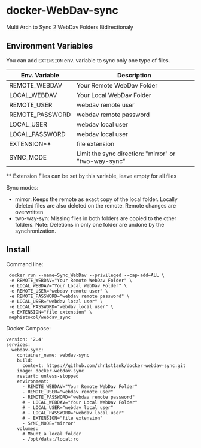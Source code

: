 # docker-WebDav-sync
Multi Arch to Sync 2 WebDav Folders Bidirectionaly

## Environment Variables
You can add ```EXTENSION``` env. variable to sync only one type of files. 

| Env. Variable | Description |
| --- | --- |
| REMOTE_WEBDAV| Your Remote WebDav Folder |
| LOCAL_WEBDAV| Your Local WebDav Folder |
| REMOTE_USER| webdav remote user |
| REMOTE_PASSWORD| webdav remote password |
| LOCAL_USER| webdav local user |
| LOCAL_PASSWORD| webdav local user |
| EXTENSION**| file extension |
| SYNC_MODE | Limit the sync direction: "mirror" or "two-way-sync"|

** Extension Files can be set by this variable, leave empty for all files

Sync modes:
- mirror: Keeps the remote as exact copy of the local folder. Locally deleted files are also deleted on the remote. Remote changes are overwritten
- two-way-syn: Missing files in both folders are copied to the other folders. Note: Deletions in only one folder are undone by the synchronization.

## Install
Command line:
```
 docker run --name=Sync_WebDav --privileged --cap-add=ALL \
 -e REMOTE_WEBDAV="Your Remote WebDav Folder" \
 -e LOCAL_WEBDAV="Your Local WebDav Folder" \
 -e REMOTE_USER="webdav remote user" \
 -e REMOTE_PASSWORD="webdav remote password" \
 -e LOCAL_USER="webdav local user" \
 -e LOCAL_PASSWORD="webdav local user" \
 -e EXTENSION="file extension" \
 mephistoxol/webdav_sync
```

Docker Compose:
```docker-compose
version: '2.4'
services:
  webdav-sync:
    container_name: webdav-sync
    build:
      context: https://github.com/chr1st1ank/docker-webdav-sync.git
    image: docker-webdav-sync
    restart: unless-stopped
    environment:
      - REMOTE_WEBDAV="Your Remote WebDav Folder"
      - REMOTE_USER="webdav remote user"
      - REMOTE_PASSWORD="webdav remote password" 
      # - LOCAL_WEBDAV="Your Local WebDav Folder"
      # - LOCAL_USER="webdav local user"
      # - LOCAL_PASSWORD="webdav local user"
      # - EXTENSION="file extension"
      - SYNC_MODE="mirror" 
    volumes:
      # Mount a local folder
      - /opt/data:/local:ro
```
